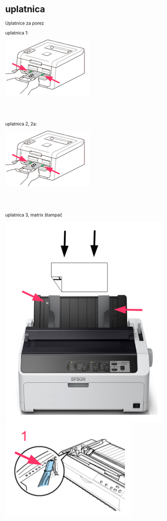 # uplatnica
Uplatnice za porez





uplatnica 1:

![](uplatnica1.png)

<br />
<br />
<br />

uplatnica 2, 2a:

![](uplatnica2.png)


<br />
<br />
<br />

uplatnica 3, matrix štampač

![](epson.png)
![](epson-paper-thickness-set-to-1.png)
